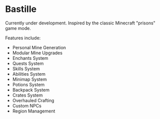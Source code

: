 # Bastille

Currently under development.
Inspired by the classic Minecraft "prisons" game mode.

Features include:
- Personal Mine Generation
- Modular Mine Upgrades 
- Enchants System
- Quests System
- Skills System
- Abilities System
- Minimap System
- Potions System
- Backpack System
- Crates System
- Overhauled Crafting
- Custom NPCs
- Region Management
